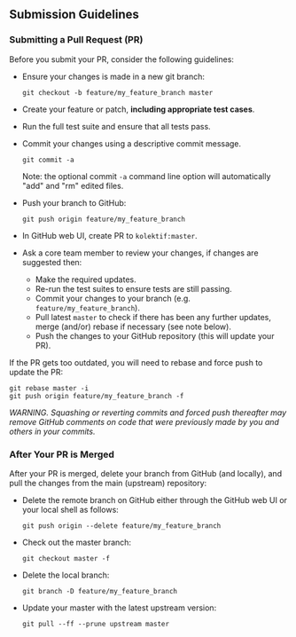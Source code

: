 ## Submission Guidelines

### Submitting a Pull Request (PR)

Before you submit your PR, consider the following guidelines:

* Ensure your changes is made in a new git branch:

     ``` shell
     git checkout -b feature/my_feature_branch master
     ```

* Create your feature or patch, **including appropriate test cases**.

* Run the full test suite and ensure that all tests pass.
  
* Commit your changes using a descriptive commit message.

     ``` shell
     git commit -a
     ```
  Note: the optional commit `-a` command line option will automatically "add" and "rm" edited files.

* Push your branch to GitHub:

    ``` shell
    git push origin feature/my_feature_branch
    ```

* In GitHub web UI, create PR to `kolektif:master`.

* Ask a core team member to review your changes, if changes are suggested then:
  * Make the required updates.
  * Re-run the test suites to ensure tests are still passing.
  * Commit your changes to your branch (e.g. `feature/my_feature_branch`).
  * Pull latest `master` to check if there has been any further updates, merge (and/or)
    rebase if necessary (see note below).
  * Push the changes to your GitHub repository (this will update your PR).

If the PR gets too outdated, you will need to rebase and force push to update the PR:

``` shell
git rebase master -i
git push origin feature/my_feature_branch -f
```

*WARNING. Squashing or reverting commits and forced push thereafter may remove GitHub comments
on code that were previously made by you and others in your commits.*

### After Your PR is Merged

After your PR is merged, delete your branch from GitHub (and locally), and pull the changes
from the main (upstream) repository:

* Delete the remote branch on GitHub either through the GitHub web UI or your local shell as follows:

    ``` shell
    git push origin --delete feature/my_feature_branch
    ```

* Check out the master branch:

    ``` shell
    git checkout master -f
    ```

* Delete the local branch:

    ``` shell
    git branch -D feature/my_feature_branch
    ```

* Update your master with the latest upstream version:

    ``` shell
    git pull --ff --prune upstream master
    ```
